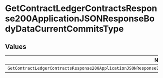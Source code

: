 # GetContractLedgerContractsResponse200ApplicationJSONResponseBodyDataCurrentCommitsType


## Values

| Name                                                                                                                           | Value                                                                                                                          |
| ------------------------------------------------------------------------------------------------------------------------------ | ------------------------------------------------------------------------------------------------------------------------------ |
| `GetContractLedgerContractsResponse200ApplicationJSONResponseBodyDataCurrentCommitsTypePrepaidCommitAutomatedInvoiceDeduction` | PREPAID_COMMIT_AUTOMATED_INVOICE_DEDUCTION                                                                                     |